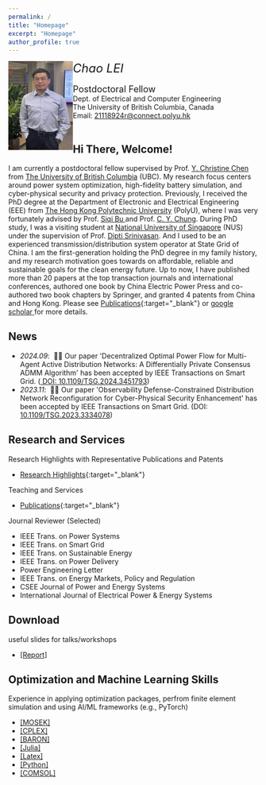 ```yaml
---
permalink: /
title: "Homepage"
excerpt: "Homepage"
author_profile: true
---
```


<p>
<img src="https://raw.githubusercontent.com/honolulufishing/Homepage/main/2.png" align="left" width="130">  
<font size=5 ><em>Chao LEI</em></font>  
  <br>  
<br><font size=4 >Postdoctoral Fellow</font>
<br>Dept. of Electrical and Computer Engineering 
<br>The University of British Columbia, Canada
<br>Email: <a href="mailto:21118924r@connect.polyu.hk">21118924r@connect.polyu.hk</a>
<br><br/>
</p>

##  Hi There, Welcome!
I am currently a postdoctoral fellow supervised by Prof. <a href='https://ece.ubc.ca/y-christine-chen/' target="_blank"> Y. Christine Chen </a> from <a href='https://www.ubc.ca/' target="_blank"> The University of British Columbia</a> (UBC). My research focus centers around power system optimization, high-fidelity battery simulation, and cyber-physical security and privacy protection. Previously, I received the PhD degree at the Department of Electronic and Electrical Engineering (EEE) from <a href='https://www.polyu.edu.hk/' target="_blank"> The Hong Kong Polytechnic University</a> (PolyU), where I was very fortunately advised by Prof. <a href='https://www.polyu.edu.hk/eee/people/academic-staff-and-teaching-staff/dr-bu-siqi/' target="_blank"> Siqi Bu </a> and Prof. <a href='https://www.polyu.edu.hk/eee/people/academic-staff-and-teaching-staff/prof-chung-chi-yung/' target="_blank"> C. Y. Chung</a>. During PhD study, I was a visiting student at <a href='https://nus.edu.sg/' target="_blank"> National University of Singapore</a> (NUS) under the supervision of Prof. <a href='https://www.ece.nus.edu.sg/gems/profhome.html' target="_blank"> Dipti Srinivasan</a>. And I used to be an experienced transmission/distribution system operator at State Grid of China. I am the first-generation holding the PhD degree in my family history, and my research motivation goes towards on affordable, reliable and sustainable goals for the clean energy future. Up to now, I have published more than 20 papers at the top transaction journals and international conferences, authored one book by China Electric Power Press and co-authored two book chapters by Springer, and granted 4 patents from China and Hong Kong. Please see [Publications](limitations.md){:target="_blank"} or <a href='https://scholar.google.com/citations?user=6SzQKCAAAAAJ' target="_blank"> google scholar </a> for more details. 

## News
- *2024.09*: &nbsp;🎉🎉 Our paper 'Decentralized Optimal Power Flow for Multi-Agent Active Distribution Networks: A Differentially Private Consensus ADMM Algorithm' has been accepted by IEEE Transactions on Smart Grid. (<a href='https://ieeexplore.ieee.org/document/10659236' target="_blank"> DOI: 10.1109/TSG.2024.3451793</a>)
- *2023.11*: &nbsp;🎉🎉 Our paper 'Observability Defense-Constrained Distribution Network Reconfiguration for Cyber-Physical Security Enhancement' has been accepted by IEEE Transactions on Smart Grid. (DOI: <a href='https://ieeexplore.ieee.org/document/10320370' target="_blank">10.1109/TSG.2023.3334078</a>)

## Research and Services
Research Highlights with Representative Publications and Patents
- [Research Highlights](research.md){:target="_blank"}

Teaching and Services
- [Publications](limitations.md){:target="_blank"}

Journal Reviewer (Selected)
- IEEE Trans. on Power Systems
- IEEE Trans. on Smart Grid
- IEEE Trans. on Sustainable Energy
- IEEE Trans. on Power Delivery
- Power Engineering Letter
- IEEE Trans. on Energy Markets, Policy and Regulation
- CSEE Journal of Power and Energy Systems
- International Journal of Electrical Power & Energy Systems

## Download 
useful slides for talks/workshops
- <a href='https://github.com/honolulufishing/honolulufishing/blob/main/Report_Chao_cqu.pptx' target="_blank">[Report]</a>


## Optimization and Machine Learning Skills
Experience in applying optimization packages, perfrom finite element simulation and using AI/ML frameworks (e.g., PyTorch)
- <a href='https://www.mosek.com/' target="_blank">[MOSEK]</a>
- <a href='https://www.ibm.com/products/ilog-cplex-optimization-studio' target="_blank">[CPLEX]</a>
- <a href='https://minlp.com/baron-solver' target="_blank">[BARON]</a>
- <a href='https://juliapackages.com/c/optimization' target="_blank">[Julia]</a>
- <a href='https://www.overleaf.com/' target="_blank">[Latex]</a>
- <a href='https://www.python.org/' target="_blank">[Python]</a>
- <a href='https://www.comsol.com/' target="_blank">[COMSOL]</a>
